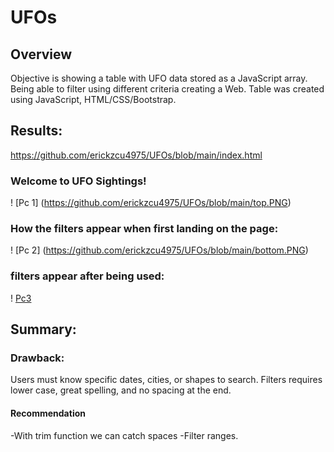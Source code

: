 # UFOs

## Overview 

Objective is showing a table with UFO data stored as a JavaScript array. Being able to filter using different criteria creating a Web.  Table was created using JavaScript, HTML/CSS/Bootstrap. 

## Results:

https://github.com/erickzcu4975/UFOs/blob/main/index.html

### Welcome to UFO Sightings! 

! [Pc 1] (https://github.com/erickzcu4975/UFOs/blob/main/top.PNG)

### How the filters appear when first landing on the page:

! [Pc 2] (https://github.com/erickzcu4975/UFOs/blob/main/bottom.PNG)

### filters appear after being used: 

! [Pc3]( https://github.com/erickzcu4975/UFOs/blob/main/Working_Filters.png)

## Summary: 

### Drawback:

Users must know specific dates, cities, or shapes to search. Filters requires lower case,  great spelling, and no spacing at the end.

#### Recommendation

-With trim function we can catch spaces
-Filter ranges.
